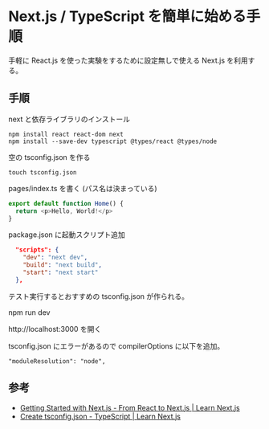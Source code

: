 # Next.js / TypeScript を簡単に始める手順

手軽に React.js を使った実験をするために設定無しで使える Next.js を利用する。

## 手順

next と依存ライブラリのインストール

    npm install react react-dom next
    npm install --save-dev typescript @types/react @types/node

空の tsconfig.json を作る

    touch tsconfig.json

pages/index.ts を書く (パス名は決まっている)

```typescript
export default function Home() {
  return <p>Hello, World!</p>
}
```

package.json に起動スクリプト追加

```json
  "scripts": {
    "dev": "next dev",
    "build": "next build",
    "start": "next start"
  },
```

テスト実行するとおすすめの tsconfig.json が作られる。

npm run dev

http://localhost:3000 を開く

tsconfig.json にエラーがあるので compilerOptions に以下を追加。

    "moduleResolution": "node",

## 参考

* [Getting Started with Next.js - From React to Next.js | Learn Next.js](https://nextjs.org/learn/foundations/from-react-to-nextjs/getting-started-with-nextjs)
* [Create tsconfig.json - TypeScript | Learn Next.js](https://nextjs.org/learn/excel/typescript/create-tsconfig)
